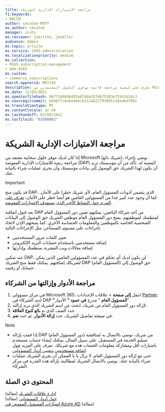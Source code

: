 ```yaml
---
title: مراجعة الامتيازات الإدارية الشريكة
f1.keywords:
- NOCSH
author: cmcatee-MSFT
ms.author: cmcatee
manager: scotv
ms.reviewer: jamitche, jmueller
audience: Admin
ms.topic: article
ms.service: o365-administration
ms.localizationpriority: medium
ms.collection:
- M365-subscription-management
- Adm_O365
ms.custom:
- commerce_subscriptions
search.appverid: MET150
description: تعرف على كيفية مراجعة قائمة موفري الحلول المعتمدين من Microsoft (الشركاء) لتحديد امتيازات المسؤول التي لديهم، وكيفية إزالة هذه الامتيازات.
ms.date: 12/03/2021
ms.openlocfilehash: 067716689bd82e67dda357d675383ef2541b1dc3
ms.sourcegitcommit: bdd6ffc6ebe4e6cb212ab22793d9513dae6d798c
ms.translationtype: MT
ms.contentlocale: ar-SA
ms.lasthandoff: 03/08/2022
ms.locfileid: "63580002"
---
```

# <a name="review-partner-administrative-privileges"></a>مراجعة الامتيازات الإدارية الشريكة

إذا كان لديك موفر حلول سحابية معتمد من Microsoft (شريك بائع)، نوصي بإجراء مراجعة ربعية للامتيازات الإدارية المفوضة (DAP) المعينة له. تأكد من أن مؤسستك تريد أن يكون لهذا الشريك حق الوصول إلى بيانات مؤسستك وأن يجري عمليات شراء بالنيابة عنك.

> [!IMPORTANT]
> قد يكون منح DAP، الذي يتضمن أذونات المسؤول العام، لأي شريك خطرا على الأمان. كما أن وجود عدد كبير جدا من المسؤولين العامين هو أيضا خطر على الأمان. [تعرف على المزيد حول النشاط الأخير الذي يستهدف الامتيازات المفوضة](https://www.microsoft.com/security/blog/2021/10/25/nobelium-targeting-delegated-administrative-privileges-to-facilitate-broader-attacks/).

بعد قبول اتفاقية DAP من أحد شركاء البائعين، يمكنهم تعيين دور المسؤول العام لمنظمتك لموظفيهم. يمنح دور المسؤول العام موظفي الشريك حق الوصول إلى البيانات الشخصية الخاصة بالموظفين والمعلومات الحساسة الأخرى. كما يمنحهم الإذن لاتخاذ إجراءات على مستوى المستأجر، مثل الإجراءات التالية:

- تغيير كلمات مرور المستخدمين
- إضافة مستخدمين باستخدام حسابات البريد الإلكتروني
- إضافة مجالات ويب المقترنة بمنظمتك وإدارتها

عند تمكين DAP، لن يكون لديك أي تحكم في عدد المسؤولين العامين الذين يمكن لشريكك إضافتهم. يمكنك فقط منح الشريك DAP (المسؤول العام) حق الوصول إلى حسابك أو رفضه.

## <a name="review-and-remove-roles-from-partners"></a>مراجعة الأدوار وإزالتها من الشركاء

1. في مركز مسؤولي Microsoft 365، انتقل **إلى صفحة** >  علاقات الإعدادات <a href="https://go.microsoft.com/fwlink/p/?linkid=2074649" target="_blank">Partner</a>. لدى الشركاء في DAP **"المسؤول العام** " مدرج **في عمود "** الأدوار".
2. لإزالة دور المسؤول العام من شريك، ابحث عن اسم الشريك الذي تريد إزالته.
3. حدد الصف الذي به **بائع كنوع** **العلاقة**.
4. في صفحة تفاصيل الشريك، حدد **إزالة الأدوار**، ثم حدد **نعم**.

> [!NOTE]
>
> - إذا قمت بإزالة DAP (دور المسؤول العام) من شريك، نوصي بالاتصال به لمناقشة تسليم الخدمة في المستقبل. على سبيل المثال، يمكنك إنشاء حساب مستخدم بامتيازات أقل ومشاركة معلومات الحساب هذه مع شريكك. تعرف على المزيد [حول إضافة مستخدمين](../admin/add-users/add-users.md) [وتعيين أدوار المسؤولين](../admin/add-users/assign-admin-roles.md).
> - حتى مع إزالة دور المسؤول العام، لا يزال با با الممكن أن يجري الشريك عمليات شراء بالنيابة عنك. نوصي بالاتصال الشريك لمطالبته بإزالة هذه القدرة في مركز الشركاء.

## <a name="related-content"></a>المحتوى ذي الصلة

[إدارة علاقات الشريك](manage-partners.md) (مقالة)\
[حول أدوار المسؤولين](../admin/add-users/about-admin-roles.md) (مقالة)\
[امتيازات المسؤول المفوض في Azure AD](/partner-center/customers-revoke-admin-privileges#delegated-admin-privileges-in-azure-ad) (مقالة)
